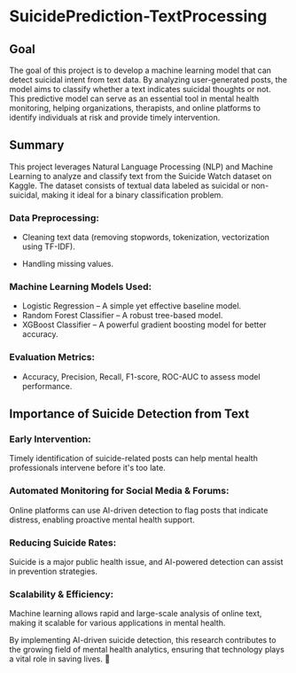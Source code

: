 # SuicidePrediction-TextProcessing
## Goal
The goal of this project is to develop a machine learning model that can detect suicidal intent from text data. By analyzing user-generated posts, the model aims to classify whether a text indicates suicidal thoughts or not. This predictive model can serve as an essential tool in mental health monitoring, helping organizations, therapists, and online platforms to identify individuals at risk and provide timely intervention.

## Summary
This project leverages Natural Language Processing (NLP) and Machine Learning to analyze and classify text from the Suicide Watch dataset on Kaggle. The dataset consists of textual data labeled as suicidal or non-suicidal, making it ideal for a binary classification problem.

### Data Preprocessing:

* Cleaning text data (removing stopwords, tokenization, vectorization using TF-IDF).

* Handling missing values.

### Machine Learning Models Used:

* Logistic Regression – A simple yet effective baseline model.
* Random Forest Classifier – A robust tree-based model.
* XGBoost Classifier – A powerful gradient boosting model for better accuracy.
  
### Evaluation Metrics:

* Accuracy, Precision, Recall, F1-score, ROC-AUC to assess model performance.

## Importance of Suicide Detection from Text

### Early Intervention:

Timely identification of suicide-related posts can help mental health professionals intervene before it's too late.

### Automated Monitoring for Social Media & Forums:

Online platforms can use AI-driven detection to flag posts that indicate distress, enabling proactive mental health support.

### Reducing Suicide Rates:

Suicide is a major public health issue, and AI-powered detection can assist in prevention strategies.

### Scalability & Efficiency:

Machine learning allows rapid and large-scale analysis of online text, making it scalable for various applications in mental health.

By implementing AI-driven suicide detection, this research contributes to the growing field of mental health analytics, ensuring that technology plays a vital role in saving lives. 🚀
